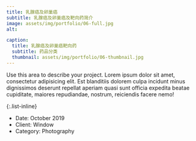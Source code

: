 ```yaml
---
title: 乳腺癌及卵巢癌
subtitle: 乳腺癌及卵巢癌及靶向药简介
image: assets/img/portfolio/06-full.jpg
alt:

caption:
  title: 乳腺癌及卵巢癌靶向药
  subtitle: 药品分类
  thumbnail: assets/img/portfolio/06-thumbnail.jpg
---
```

Use this area to describe your project. Lorem ipsum dolor sit amet, consectetur adipisicing elit. Est blanditiis dolorem culpa incidunt minus dignissimos deserunt repellat aperiam quasi sunt officia expedita beatae cupiditate, maiores repudiandae, nostrum, reiciendis facere nemo!

{:.list-inline}
- Date: October 2019
- Client: Window
- Category: Photography

